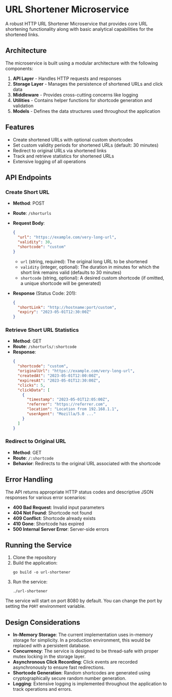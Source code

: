 # URL Shortener Microservice

A robust HTTP URL Shortener Microservice that provides core URL shortening functionality along with basic analytical capabilities for the shortened links.

## Architecture

The microservice is built using a modular architecture with the following components:

1. **API Layer** - Handles HTTP requests and responses
2. **Storage Layer** - Manages the persistence of shortened URLs and click data
3. **Middleware** - Provides cross-cutting concerns like logging
4. **Utilities** - Contains helper functions for shortcode generation and validation
5. **Models** - Defines the data structures used throughout the application

## Features

- Create shortened URLs with optional custom shortcodes
- Set custom validity periods for shortened URLs (default: 30 minutes)
- Redirect to original URLs via shortened links
- Track and retrieve statistics for shortened URLs
- Extensive logging of all operations

## API Endpoints

### Create Short URL

- **Method**: POST
- **Route**: `/shorturls`
- **Request Body**:
  ```json
  {
    "url": "https://example.com/very-long-url",
    "validity": 30,
    "shortcode": "custom"
  }
  ```
  - `url` (string, required): The original long URL to be shortened
  - `validity` (integer, optional): The duration in minutes for which the short link remains valid (defaults to 30 minutes)
  - `shortcode` (string, optional): A desired custom shortcode (if omitted, a unique shortcode will be generated)

- **Response** (Status Code: 201):
  ```json
  {
    "shortLink": "http://hostname:port/custom",
    "expiry": "2023-05-01T12:30:00Z"
  }
  ```

### Retrieve Short URL Statistics

- **Method**: GET
- **Route**: `/shorturls/:shortcode`
- **Response**:
  ```json
  {
    "shortcode": "custom",
    "originalUrl": "https://example.com/very-long-url",
    "createdAt": "2023-05-01T12:00:00Z",
    "expiresAt": "2023-05-01T12:30:00Z",
    "clicks": 5,
    "clickData": [
      {
        "timestamp": "2023-05-01T12:05:00Z",
        "referrer": "https://referrer.com",
        "location": "Location from 192.168.1.1",
        "userAgent": "Mozilla/5.0 ..."
      }
    ]
  }
  ```

### Redirect to Original URL

- **Method**: GET
- **Route**: `/:shortcode`
- **Behavior**: Redirects to the original URL associated with the shortcode

## Error Handling

The API returns appropriate HTTP status codes and descriptive JSON responses for various error scenarios:

- **400 Bad Request**: Invalid input parameters
- **404 Not Found**: Shortcode not found
- **409 Conflict**: Shortcode already exists
- **410 Gone**: Shortcode has expired
- **500 Internal Server Error**: Server-side errors

## Running the Service

1. Clone the repository
2. Build the application:
   ```
   go build -o url-shortener
   ```
3. Run the service:
   ```
   ./url-shortener
   ```
   
The service will start on port 8080 by default. You can change the port by setting the `PORT` environment variable.

## Design Considerations

- **In-Memory Storage**: The current implementation uses in-memory storage for simplicity. In a production environment, this would be replaced with a persistent database.
- **Concurrency**: The service is designed to be thread-safe with proper mutex locking in the storage layer.
- **Asynchronous Click Recording**: Click events are recorded asynchronously to ensure fast redirections.
- **Shortcode Generation**: Random shortcodes are generated using cryptographically secure random number generation.
- **Logging**: Extensive logging is implemented throughout the application to track operations and errors.